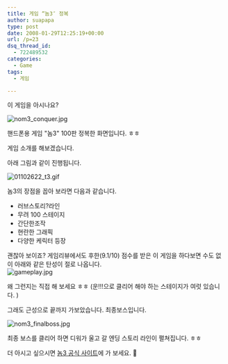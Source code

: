 ```yaml
---
title: 게임 “놈3″ 정복
author: suapapa
type: post
date: 2008-01-29T12:25:19+00:00
url: /p=23
dsq_thread_id:
  - 722489532
categories:
  - Game
tags:
  - 게임

---
```

이 게임을 아시나요?

![nom3_conquer.jpg][1] 

핸드폰용 게임 "놈3" 100판 정복한 화면입니다. ㅎㅎ

게임 소개를 해보겠습니다.



아래 그림과 같이 진행됩니다.

![01102622_t3.gif][2] 

놈3의 장점을 꼽아 보라면 다음과 같습니다.

  * 러브스토리?라인
  * 무려 100 스테이지
  * 간단한조작
  * 현란한 그래픽
  * 다양한 케릭터 등장

괜찮아 보이죠? 게임리뷰에서도 후한(9.1/10) 점수를 받은 이 게임을 하다보면 수도 없이 아래와 같은 탄성이 절로 나옵니다.  
![gameplay.jpg][3] 

왜 그런지는 직접 해 보세요 ㅎㅎ (운!!!으로 클리어 해야 하는 스테이지가 여럿 있습니다. )

그래도 근성으로 끝까지 가보았습니다. 최종보스입니다.

![nom3_finalboss.jpg][4] 

최종 보스를 클리어 하면 디워가 울고 갈 엔딩 스토리 라인이 펼쳐집니다. ㅎㅎ

더 아시고 싶으시면 [놈3 공식 사이트][5]에 가 보세요. 🙂[  
][5]

 [1]: https://asset.homin.dev/blog/2008/01/nom3_conquer.webp
 [2]: https://asset.homin.dev/blog/2008/01/01102622_t3.webp
 [3]: https://asset.homin.dev/blog/2008/01/gameplay.webp
 [4]: https://asset.homin.dev/blog/2008/01/nom3_finalboss.webp
 [5]: http://www.gamevil.com/mobile/game/nom3/index.jsp